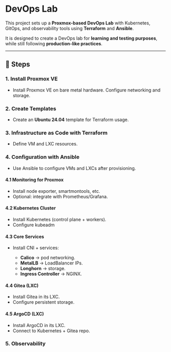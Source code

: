 # DevOps Lab

This project sets up a **Proxmox-based DevOps Lab** with Kubernetes, GitOps, and observability tools using **Terraform** and **Ansible**.

It is designed to create a DevOps lab for **learning and testing purposes**, while still following **production-like practices**.

---

## 📌 Steps

### 1. Install Proxmox VE

* Install Proxmox VE on bare metal hardware. Configure networking and storage.

### 2. Create Templates

* Create an **Ubuntu 24.04** template for Terraform usage.

### 3. Infrastructure as Code with Terraform

* Define VM and LXC resources.


### 4. Configuration with Ansible

* Use Ansible to configure VMs and LXCs after provisioning.

#### 4.1 Monitoring for Proxmox

* Install node exporter, smartmontools, etc.
* Optional: integrate with Prometheus/Grafana.

#### 4.2 Kubernetes Cluster

* Install Kubernetes (control plane + workers).
* Configure kubeadm

#### 4.3 Core Services

* Install CNI + services:

  * **Calico** → pod networking.
  * **MetalLB** → LoadBalancer IPs.
  * **Longhorn** → storage.
  * **Ingress Controller** → NGINX.

#### 4.4 Gitea (LXC)

* Install Gitea in its LXC.
* Configure persistent storage.

#### 4.5 ArgoCD (LXC)

* Install ArgoCD in its LXC.
* Connect to Kubernetes + Gitea repo.

### 5. Observability

